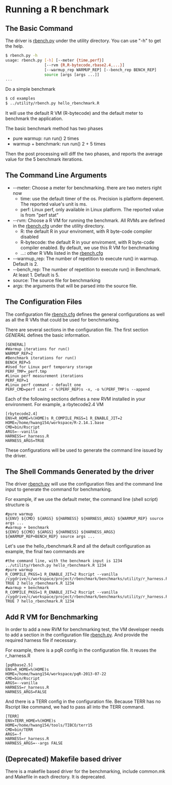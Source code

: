 # Running a R benchmark

## The Basic Command

The driver is [rbench.py](../utility/rbench.py) under the utility directory. You can use "-h" to get the help.
```bash
$ rbench.py -h
usage: rbench.py [-h] [--meter {time,perf}]
                 [--rvm {R,R-bytecode,rbase2.4,...}]
                 [--warmup_rep WARMUP_REP] [--bench_rep BENCH_REP]
                 source [args [args ...]]
...
```

Do a simple benchmark
```bash
$ cd examples
$ ../utility/rbench.py hello_rbenchmark.R
```

It will use the default R VM (R-bytecode) and the default meter to benchmark the application. 

The basic benchmark method has two phases
- pure warmup: run run() 2 times
- warmup + benchmark: run run() 2 + 5 times

Then the post processing will diff the two phases, and reports the average value for the 5 benchmark iterations.

## The Command Line Arguments

- --meter: Choose a meter for benchmarking. there are two meters right now
  + time: use the default timer of the os. Precision is platform depenent. The reported value's unit is ms.
  + perf: Linux perf, only available in Linux platform. The reported value is from "perf stat"
- --rvm: Choose a R VM for running the benchmark. All RVMs are defined in the [rbench.cfg](../utility/rbench.cfg) under the utility directory.
  + R: the default R in your enviroment, with R byte-code compiler disabled
  + R-bytecode: the default R in your enviroment, with R byte-code compiler enabled. By default, we use this R VM for benchmarking
  + ...: other R VMs listed in the [rbench.cfg](../utility/rbench.cfg)
- --warmup_rep: The number of repetition to execute run() in warmup. Default is 2.
- --bench_rep: The number of repetition to execute run() in Benchmark. At least 1. Default is 5.
- source: The source file for benchmarking
- args: the arguments that will be parsed into the source file.

## The Configuration Files

The configuration file [rbench.cfg](../utility/rbench.cfg) defines the general configurations as well as all the R VMs that could be used for benchmarking.

There are several sections in the configuration file. The first section _GENERAL_ defines the basic information.
```
[GENERAL]
#Warmup iterations for run()
WARMUP_REP=2
#Benchmark iterations for run()
BENCH_REP=5
#Used for Linux perf temporary storage
PERF_TMP=_perf.tmp
#Linux perf measurement iterations
PERF_REP=1
#Linux perf command - default one
PERF_CMD=perf stat -r %(PERF_REP)s -x, -o %(PERF_TMP)s --append
```

Each of the following sections defines a new RVM installed in your environment. For example, a rbytecode2.4 VM
```
[rbytecode2.4]
ENV=R_HOME=%(HOME)s R_COMPILE_PKGS=1 R_ENABLE_JIT=2
HOME=/home/hwang154/workspace/R-2.14.1.base
CMD=bin/Rscript
ARGS=--vanilla
HARNESS=r_harness.R
HARNESS_ARGS=TRUE
```

These configurations will be used to generate the command line issued by the driver.

## The Shell Commands Generated by the driver
The driver [rbench.py](../utility/rbench.py) will use the configuration files and the command line input to generate the command for benchmarking.

For example, if we use the default meter, the command line (shell script) structure is
```
#pure warmup
${ENV} ${CMD} ${ARGS} ${HARNESS} ${HARNESS_ARGS} ${WARMUP_REP} source args ...
#warmup + benchmark
${ENV} ${CMD} ${ARGS} ${HARNESS} ${HARNESS_ARGS} ${WARMUP_REP+BENCH_REP} source args ...
```

Let's use the hello_rbenchmark.R and all the default configuration as example, the final two commands are
```
#the command line, with the benchmark input is 1234
../utility/rbench.py hello_rbenchmark.R 1234
#pure warmup
R_COMPILE_PKGS=1 R_ENABLE_JIT=2 Rscript --vanilla /cygdrive/c/workspace/project/rbenchmark/benchmarks/utility/r_harness.R TRUE 2 hello_rbenchmark.R 1234
#warmup + benchmark
R_COMPILE_PKGS=1 R_ENABLE_JIT=2 Rscript --vanilla /cygdrive/c/workspace/project/rbenchmark/benchmarks/utility/r_harness.R TRUE 7 hello_rbenchmark.R 1234
```

## Add R VM for Benchmarking

In order to add a new RVM for benchmarking test, the VM developer needs to add a section in the configuration file [rbench.py](../utility/rbench.py).
And provide the required harness file if necessary.

For example, there is a pqR config in the configuration file. It reuses the r_harness.R
```
[pqRbase2.5]
ENV=R_HOME=%(HOME)s
HOME=/home/hwang154/workspace/pqR-2013-07-22
CMD=bin/Rscript
ARGS=--vanilla
HARNESS=r_harness.R
HARNESS_ARGS=FALSE
```

And there is a TERR config in the configuration file. Because TERR has no Rscript like command, we had to pass all into the TERR command.
```
[TERR]
ENV=TERR_HOME=%(HOME)s
HOME=/home/hwang154/tools/TIBCO/terr15
CMD=bin/TERR
ARGS=-f
HARNESS=r_harness.R
HARNESS_ARGS=--args FALSE
```

## (Deprecated) Makefile based driver
There is a makefile based driver for the benchmarking, include common.mk and Makefile in each directory. It is deprecated. 

